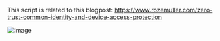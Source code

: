 This script is related to this blogpost: https://www.rozemuller.com/zero-trust-common-identity-and-device-access-protection

![image](https://www.rozemuller.com/configure-break-glass-accounts-infrastructure-automated/image_hu5cabf4755192f10dc0e7f3760145e542_129148_1400x0_resize_q90_h2_box.webp)